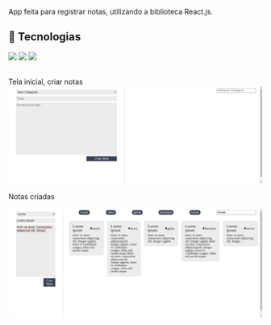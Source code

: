 App feita para registrar notas, utilizando a biblioteca React.js.

## 🚀 Tecnologias
<div>
  <img src="https://img.shields.io/badge/HTML-239120?style=for-the-badge&logo=html5&logoColor=white">
  <img src="https://img.shields.io/badge/CSS-239120?&style=for-the-badge&logo=css3&logoColor=white">
  <img src="https://img.shields.io/badge/JavaScript-F7DF1E?style=for-the-badge&logo=javascript&logoColor=black">
</div>
<!-- ## Tecnologias utilizadas durante o curso
* JavaScript
 -->
<!-- ## Tecnologias utilizadas no projeto
* HTML
* CSS -->
<br>

Tela inicial, criar notas
![registra](https://github.com/DeangellesES/React_App-para_criar_notas/blob/main/registrar.png)

Notas criadas

![registrado](https://github.com/DeangellesES/React_App-para_criar_notas/blob/main/itens-registrados.png)






